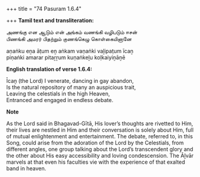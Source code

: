 +++
title = "74 Pasuram 1.6.4"

+++
**Tamil text and transliteration:**

அணங்கு என ஆடும் என் அங்கம் வணங்கி வழிபடும் ஈசன்  
பிணங்கி அமரர் பிதற்றும் குணங்கெழு கொள்கையினானே

aṇaṅku eṉa āṭum eṉ aṅkam vaṇaṅki vaḻipaṭum īcaṉ  
piṇaṅki amarar pitaṟṟum kuṇaṅkeḻu koḷkaiyiṉāṉē

**English translation of verse 1.6.4:**

Īcaṉ (the Lord) I venerate, dancing in gay abandon,  
Is the natural repository of many an auspicious trait,  
Leaving the celestials in the high Heaven,  
Entranced and engaged in endless debate.

**Note**

As the Lord said in Bhagavad-Gītā, His lover’s thoughts are rivetted to Him, their lives are nestled in Him and their conversation is solely about Him, full of mutual enlightenment and entertainment. The debate, referred to, in this Song, could arise from the adoration of the Lord by the Celestials, from different angles, one group talking about the Lord’s transcendent glory and the other about His easy accessibility and loving condescension. The Āḻvār marvels at that even his faculties vie with the experience of that exalted band in heaven.


